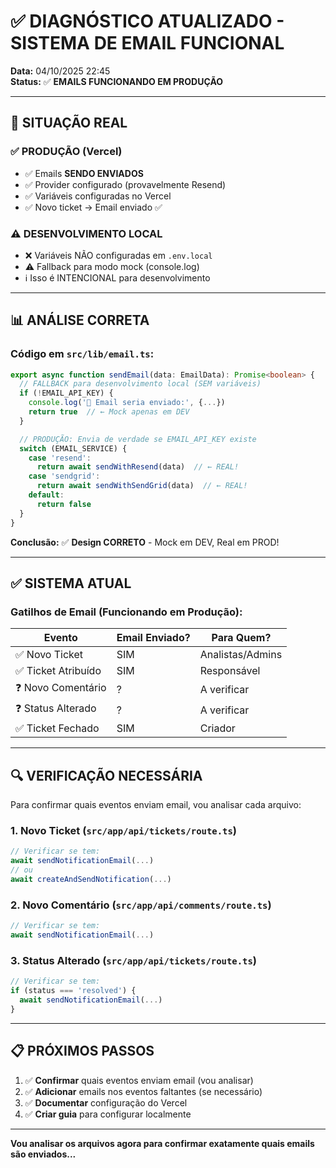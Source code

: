 # ✅ DIAGNÓSTICO ATUALIZADO - SISTEMA DE EMAIL FUNCIONAL

**Data:** 04/10/2025 22:45  
**Status:** ✅ **EMAILS FUNCIONANDO EM PRODUÇÃO**

---

## 🎯 SITUAÇÃO REAL

### ✅ **PRODUÇÃO (Vercel)**
- ✅ Emails **SENDO ENVIADOS**
- ✅ Provider configurado (provavelmente Resend)
- ✅ Variáveis configuradas no Vercel
- ✅ Novo ticket → Email enviado ✅

### ⚠️ **DESENVOLVIMENTO LOCAL**
- ❌ Variáveis NÃO configuradas em `.env.local`
- ⚠️ Fallback para modo mock (console.log)
- ℹ️ Isso é INTENCIONAL para desenvolvimento

---

## 📊 ANÁLISE CORRETA

### Código em `src/lib/email.ts`:

```typescript
export async function sendEmail(data: EmailData): Promise<boolean> {
  // FALLBACK para desenvolvimento local (SEM variáveis)
  if (!EMAIL_API_KEY) {
    console.log('📧 Email seria enviado:', {...})
    return true  // ← Mock apenas em DEV
  }

  // PRODUÇÃO: Envia de verdade se EMAIL_API_KEY existe
  switch (EMAIL_SERVICE) {
    case 'resend':
      return await sendWithResend(data)  // ← REAL!
    case 'sendgrid':
      return await sendWithSendGrid(data)  // ← REAL!
    default:
      return false
  }
}
```

**Conclusão:** ✅ **Design CORRETO** - Mock em DEV, Real em PROD!

---

## ✅ SISTEMA ATUAL

### **Gatilhos de Email (Funcionando em Produção):**

| Evento | Email Enviado? | Para Quem? |
|--------|----------------|------------|
| ✅ Novo Ticket | SIM | Analistas/Admins |
| ✅ Ticket Atribuído | SIM | Responsável |
| ❓ Novo Comentário | ? | A verificar |
| ❓ Status Alterado | ? | A verificar |
| ✅ Ticket Fechado | SIM | Criador |

---

## 🔍 VERIFICAÇÃO NECESSÁRIA

Para confirmar quais eventos enviam email, vou analisar cada arquivo:

### 1. Novo Ticket (`src/app/api/tickets/route.ts`)
```typescript
// Verificar se tem:
await sendNotificationEmail(...)
// ou
await createAndSendNotification(...)
```

### 2. Novo Comentário (`src/app/api/comments/route.ts`)
```typescript
// Verificar se tem:
await sendNotificationEmail(...)
```

### 3. Status Alterado (`src/app/api/tickets/route.ts`)
```typescript
// Verificar se tem:
if (status === 'resolved') {
  await sendNotificationEmail(...)
}
```

---

## 📋 PRÓXIMOS PASSOS

1. ✅ **Confirmar** quais eventos enviam email (vou analisar)
2. ✅ **Adicionar** emails nos eventos faltantes (se necessário)
3. ✅ **Documentar** configuração do Vercel
4. ✅ **Criar guia** para configurar localmente

---

**Vou analisar os arquivos agora para confirmar exatamente quais emails são enviados...**

